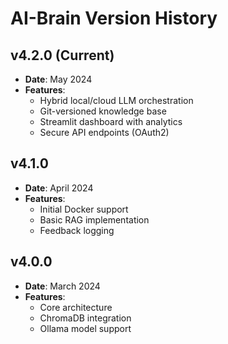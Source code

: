 # AI-Brain Version History

## v4.2.0 (Current)
- **Date**: May 2024
- **Features**:
  - Hybrid local/cloud LLM orchestration
  - Git-versioned knowledge base
  - Streamlit dashboard with analytics
  - Secure API endpoints (OAuth2)

## v4.1.0
- **Date**: April 2024
- **Features**:
  - Initial Docker support
  - Basic RAG implementation
  - Feedback logging

## v4.0.0
- **Date**: March 2024
- **Features**:
  - Core architecture
  - ChromaDB integration
  - Ollama model support
